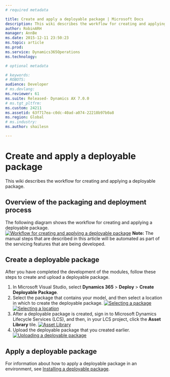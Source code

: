 ```yaml
---
# required metadata

title: Create and apply a deployable package | Microsoft Docs
description: This wiki describes the workflow for creating and applying a deployable package.
author: RobinARH
manager: AnnBe
ms.date: 2015-12-11 23:50:23
ms.topic: article
ms.prod: 
ms.service: Dynamics365Operations
ms.technology: 

# optional metadata

# keywords: 
# ROBOTS: 
audience: Developer
# ms.devlang: 
ms.reviewer: 61
ms.suite: Released- Dynamics AX 7.0.0
# ms.tgt_pltfrm: 
ms.custom: 24211
ms.assetid: 63f717ea-c0dc-40ad-a074-22218b97b0a8
ms.region: Global
# ms.industry: 
ms.author: shailesn

---
```


# Create and apply a deployable package

This wiki describes the workflow for creating and applying a deployable package.

Overview of the packaging and deployment process
------------------------------------------------

The following diagram shows the workflow for creating and applying a deployable package. [![Workflow for creating and applying a deployable package](./media/pack1.png)](./media/pack1.png) **Note:** The manual steps that are described in this article will be automated as part of the servicing features that are being developed.

## Create a deployable package
After you have completed the development of the modules, follow these steps to create and upload a deployable package.

1.  In Microsoft Visual Studio, select **Dynamics 365** &gt; **Deploy** &gt; **Create Deployable Package**.
2.  Select the package that contains your model, and then select a location in which to create the deployable package. [![Selecting a package](./media/pack3.png)](./media/pack3.png) [![Selecting a location](./media/pack4.png)](./media/pack4.png)
3.  After a deployable package is created, sign in to Microsoft Dynamics Lifecycle Services (LCS), and then, in your LCS project, click the **Asset Library** tile. [![Asset Library](./media/pack5-1024x430.png)](./media/pack5.png)
4.  Upload the deployable package that you created earlier. [![Uploading a deployable package](./media/pack6-1024x325.png)](./media/pack6.png)

## Apply a deployable package
For information about how to apply a deployable package in an environment, see [Installing a deployable package](https://docs.microsoft.com/en-us/dynamics365/operations/dev-itpro/deployment/installing-deployable-package-in-ax7).

